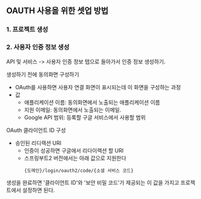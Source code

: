 ## OAUTH 사용을 위한 셋업 방법
### 1. 프로젝트 생성

### 2. 사용자 인증 정보 생성
API 및 서비스 -> 사용자 인증 정보 탭으로 들아가서 인증 정보 생성하기. 

생성하기 전에 동의화면 구성하기
- OAuth를 사용하면 사용자 연결 화면이 표시되는데 이 화면을 구성하는 과정
- 값
   - 애플리케이션 이름: 동의화면에서 노출되는 애플리케이션 이름
   - 지원 이메일: 동의화면에서 노출되는 이메일. 
   - Google API 범위: 등록할 구글 서비스에서 사용할 범위

OAuth 클라이언트 ID 구성
- 승인된 리디렉션 URI
   - 인증이 성공하면 구글에서 리다이렉션 할 URI
   - 스프링부트2 버전에서는 아래 값으로 지원한다
      ~~~
      {도메인}/login/oauth2/code/{소셜 서비스 코드}
      ~~~

생성을 완료하면 '클라이언트 ID'와 '보안 비밀 코드'가 제공되는 이 값을 가지고 프로젝트에서 설정하면 된다. 






